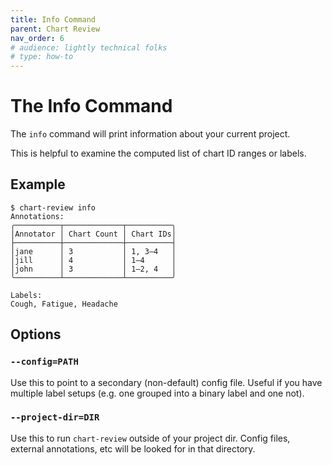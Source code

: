 ```yaml
---
title: Info Command
parent: Chart Review
nav_order: 6
# audience: lightly technical folks
# type: how-to
---
```


# The Info Command

The `info` command will print information about your current project.

This is helpful to examine the computed list of chart ID ranges or labels.

## Example

```shell
$ chart-review info
Annotations:                              
╭──────────┬─────────────┬──────────╮
│Annotator │ Chart Count │ Chart IDs│
├──────────┼─────────────┼──────────┤
│jane      │ 3           │ 1, 3–4   │
│jill      │ 4           │ 1–4      │
│john      │ 3           │ 1–2, 4   │
╰──────────┴─────────────┴──────────╯

Labels:
Cough, Fatigue, Headache
```

## Options

### `--config=PATH`

Use this to point to a secondary (non-default) config file.
Useful if you have multiple label setups (e.g. one grouped into a binary label and one not).

### `--project-dir=DIR`

Use this to run `chart-review` outside of your project dir.
Config files, external annotations, etc will be looked for in that directory. 
